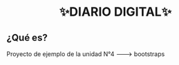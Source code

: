 # <div align="center"> ✨DIARIO DIGITAL✨ </div>

## ¿Qué es?
Proyecto de ejemplo de la unidad N°4 ---> bootstraps